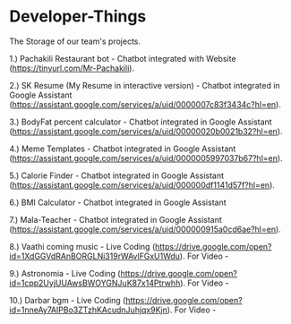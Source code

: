 # Developer-Things
The Storage of our team's projects.


1.) Pachakili Restaurant bot - Chatbot integrated with Website (https://tinyurl.com/Mr-Pachakili).

2.) SK Resume (My Resume in interactive version) - Chatbot integrated in Google Assistant (https://assistant.google.com/services/a/uid/0000007c83f3434c?hl=en).

3.) BodyFat percent calculator - Chatbot integrated in Google Assistant (https://assistant.google.com/services/a/uid/00000020b0021b32?hl=en).

4.) Meme Templates - Chatbot integrated in Google Assistant (https://assistant.google.com/services/a/uid/0000005997037b67?hl=en).

5.) Calorie Finder - Chatbot integrated in Google Assistant (https://assistant.google.com/services/a/uid/000000df1141d57f?hl=en).

6.) BMI Calculator - Chatbot integrated in Google Assistant 

7.) Mala-Teacher - Chatbot integrated in Google Assistant (https://assistant.google.com/services/a/uid/000000915a0cd6ae?hl=en).

8.) Vaathi coming music - Live Coding (https://drive.google.com/open?id=1XdGGVdRAnBORGLNi319rWAvlFGxU1Wdu).
For Video - 

9.) Astronomia - Live Coding (https://drive.google.com/open?id=1cpp2UyjUUAwsBWOYGNJuK87x14Ptrwhh).
For Video - 

10.) Darbar bgm - Live Coding (https://drive.google.com/open?id=1nneAy7AIPBo3ZTzhKAcudnJuhjqx9Kjn).
For Video - 
